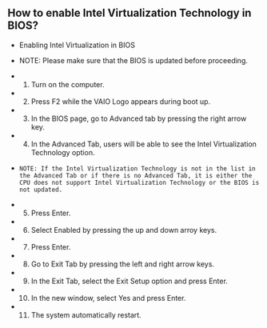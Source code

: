 ## How to enable Intel Virtualization Technology in BIOS?

* Enabling Intel Virtualization in BIOS

* NOTE: Please make sure that the BIOS is updated before proceeding.

* 1. Turn on the computer.

* 2. Press F2 while the VAIO Logo appears during boot up.

* 3. In the BIOS page, go to Advanced tab by pressing the right arrow key.

* 4. In the Advanced Tab, users will be able to see the Intel Virtualization Technology option.

*     NOTE: If the Intel Virtualization Technology is not in the list in the Advanced Tab or if there is no Advanced Tab, it is either the CPU does not support Intel Virtualization Technology or the BIOS is not updated. 

* 5. Press Enter.

* 6. Select Enabled by pressing the up and down arroy keys.

* 7. Press Enter.

* 8. Go to Exit Tab by pressing the left and right arrow keys.

* 9. In the Exit Tab, select the Exit Setup option and press Enter.

* 10. In the new window, select Yes and press Enter.

* 11. The system automatically restart.

